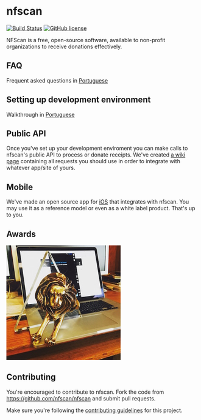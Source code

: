 # nfscan 
[![Build Status](https://travis-ci.org/nfscan/nfscan.svg?branch=master)](https://travis-ci.org/nfscan/nfscan) [![GitHub license](https://img.shields.io/badge/license-MIT-blue.svg)](https://raw.githubusercontent.com/nfscan/nfscan/master/LICENSE)

NFScan is a free, open-source software, available to non-profit organizations to receive donations effectively.

## FAQ

Frequent asked questions in [Portuguese](http://nfscan.cc/faq.html)

## Setting up development environment

Walkthrough in [Portuguese](https://github.com/nfscan/nfscan/wiki/Develpment-environment---%5BPortuguese%5D)

## Public API

Once you've set up your development enviroment you can make calls to nfscan's public API to process or donate receipts. We've created [a wiki page](https://github.com/nfscan/nfscan/wiki/Public-API-calls-%5BPortuguese%5D) containing all requests you should use in order to integrate with whatever app/site of yours.

## Mobile

We've made an open source app for [iOS](https://github.com/nfscan/ios-receipt-scan-example) that integrates with nfscan. You may use it as a reference model or even as a white label product. That's up to you.

## Awards

![Cannes Lions - Cyber Category](03-Documentation/02-DocAssets/award-01.jpg)

## Contributing 

You're encouraged to contribute to nfscan. Fork the code from https://github.com/nfscan/nfscan and submit pull requests.

Make sure you're following the [contributing guidelines](https://github.com/nfscan/nfscan/blob/master/CONTRIBUTING.md) for this project.
